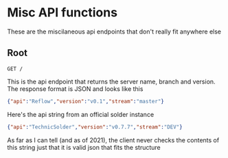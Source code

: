 # Misc API functions

These are the miscilaneous api endpoints that don't really fit anywhere else

## Root

```http request
GET /
```

This is the api endpoint that returns the server name, branch and version.  
The response format is JSON and looks like this

```json
{"api":"Reflow","version":"v0.1","stream":"master"}
```
Here's the api string from an official solder instance
```json
{"api":"TechnicSolder","version":"v0.7.7","stream":"DEV"}
```

As far as I can tell (and as of 2021), the client never checks the contents of this string just that it is valid json that fits the structure
